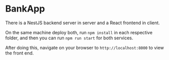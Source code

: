 # BankApp

There is a NestJS backend server in server and a React frontend in client.

On the same machine deploy both, run `npm install` in each respective folder, and
then you can run `npm run start` for both services.

After doing this, navigate on your browser to `http://localhost:8000` to view
the front end.
